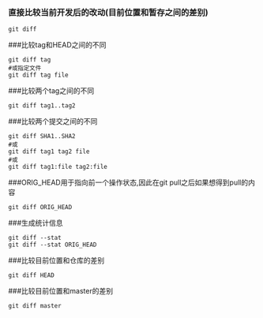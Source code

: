 ### 直接比较当前开发后的改动(目前位置和暂存之间的差别)
```
git diff
```

###比较tag和HEAD之间的不同
```
git diff tag
#或指定文件
git diff tag file
```

###比较两个tag之间的不同
```
git diff tag1..tag2
```

###比较两个提交之间的不同
```
git diff SHA1..SHA2
#或
git diff tag1 tag2 file
#或
git diff tag1:file tag2:file 
```

###ORIG_HEAD用于指向前一个操作状态,因此在git pull之后如果想得到pull的内容
```
git diff ORIG_HEAD
```

###生成统计信息
```
git diff --stat
git diff --stat ORIG_HEAD
```

###比较目前位置和仓库的差别
```
git diff HEAD 
```

###比较目前位置和master的差别
```
git diff master
```
